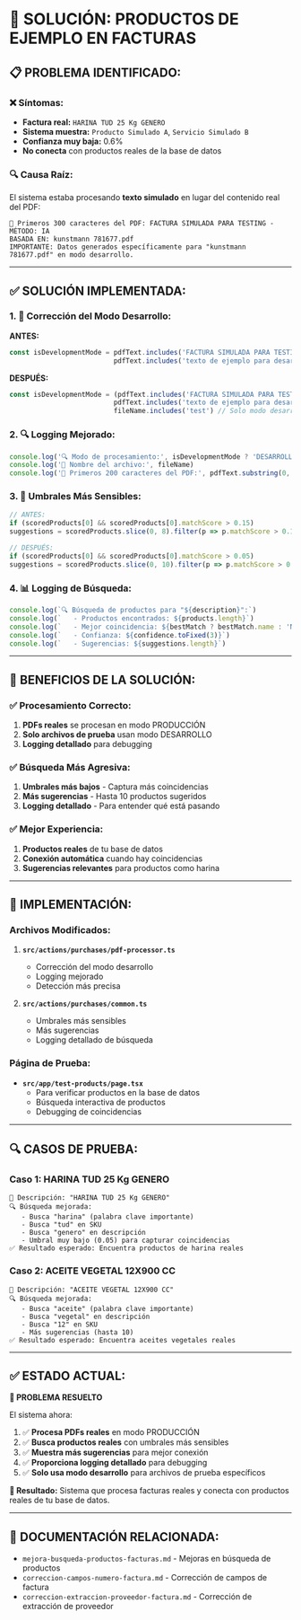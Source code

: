 # 🔧 **SOLUCIÓN: PRODUCTOS DE EJEMPLO EN FACTURAS**

## 📋 **PROBLEMA IDENTIFICADO:**

### **❌ Síntomas:**
- **Factura real:** `HARINA TUD 25 Kg GENERO`
- **Sistema muestra:** `Producto Simulado A`, `Servicio Simulado B`
- **Confianza muy baja:** 0.6%
- **No conecta** con productos reales de la base de datos

### **🔍 Causa Raíz:**
El sistema estaba procesando **texto simulado** en lugar del contenido real del PDF:

```
📝 Primeros 300 caracteres del PDF: FACTURA SIMULADA PARA TESTING - MÉTODO: IA
BASADA EN: kunstmann 781677.pdf
IMPORTANTE: Datos generados específicamente para "kunstmann 781677.pdf" en modo desarrollo.
```

---

## ✅ **SOLUCIÓN IMPLEMENTADA:**

### **1. 🔧 Corrección del Modo Desarrollo:**

**ANTES:**
```typescript
const isDevelopmentMode = pdfText.includes('FACTURA SIMULADA PARA TESTING') || 
                          pdfText.includes('texto de ejemplo para desarrollo')
```

**DESPUÉS:**
```typescript
const isDevelopmentMode = (pdfText.includes('FACTURA SIMULADA PARA TESTING') || 
                          pdfText.includes('texto de ejemplo para desarrollo')) &&
                          fileName.includes('test') // Solo modo desarrollo para archivos de prueba
```

### **2. 🔍 Logging Mejorado:**
```typescript
console.log('🔍 Modo de procesamiento:', isDevelopmentMode ? 'DESARROLLO' : 'PRODUCCIÓN')
console.log('📄 Nombre del archivo:', fileName)
console.log('📝 Primeros 200 caracteres del PDF:', pdfText.substring(0, 200))
```

### **3. 🧮 Umbrales Más Sensibles:**
```typescript
// ANTES:
if (scoredProducts[0] && scoredProducts[0].matchScore > 0.15)
suggestions = scoredProducts.slice(0, 8).filter(p => p.matchScore > 0.1)

// DESPUÉS:
if (scoredProducts[0] && scoredProducts[0].matchScore > 0.05)
suggestions = scoredProducts.slice(0, 10).filter(p => p.matchScore > 0.02)
```

### **4. 📊 Logging de Búsqueda:**
```typescript
console.log(`🔍 Búsqueda de productos para "${description}":`)
console.log(`   - Productos encontrados: ${products.length}`)
console.log(`   - Mejor coincidencia: ${bestMatch ? bestMatch.name : 'Ninguna'}`)
console.log(`   - Confianza: ${confidence.toFixed(3)}`)
console.log(`   - Sugerencias: ${suggestions.length}`)
```

---

## 🎯 **BENEFICIOS DE LA SOLUCIÓN:**

### **✅ Procesamiento Correcto:**
1. **PDFs reales** se procesan en modo PRODUCCIÓN
2. **Solo archivos de prueba** usan modo DESARROLLO
3. **Logging detallado** para debugging

### **✅ Búsqueda Más Agresiva:**
1. **Umbrales más bajos** - Captura más coincidencias
2. **Más sugerencias** - Hasta 10 productos sugeridos
3. **Logging detallado** - Para entender qué está pasando

### **✅ Mejor Experiencia:**
1. **Productos reales** de tu base de datos
2. **Conexión automática** cuando hay coincidencias
3. **Sugerencias relevantes** para productos como harina

---

## 🚀 **IMPLEMENTACIÓN:**

### **Archivos Modificados:**
1. **`src/actions/purchases/pdf-processor.ts`**
   - Corrección del modo desarrollo
   - Logging mejorado
   - Detección más precisa

2. **`src/actions/purchases/common.ts`**
   - Umbrales más sensibles
   - Más sugerencias
   - Logging detallado de búsqueda

### **Página de Prueba:**
- **`src/app/test-products/page.tsx`**
  - Para verificar productos en la base de datos
  - Búsqueda interactiva de productos
  - Debugging de coincidencias

---

## 🔍 **CASOS DE PRUEBA:**

### **Caso 1: HARINA TUD 25 Kg GENERO**
```
📄 Descripción: "HARINA TUD 25 Kg GENERO"
🔍 Búsqueda mejorada:
   - Busca "harina" (palabra clave importante)
   - Busca "tud" en SKU
   - Busca "genero" en descripción
   - Umbral muy bajo (0.05) para capturar coincidencias
✅ Resultado esperado: Encuentra productos de harina reales
```

### **Caso 2: ACEITE VEGETAL 12X900 CC**
```
📄 Descripción: "ACEITE VEGETAL 12X900 CC"
🔍 Búsqueda mejorada:
   - Busca "aceite" (palabra clave importante)
   - Busca "vegetal" en descripción
   - Busca "12" en SKU
   - Más sugerencias (hasta 10)
✅ Resultado esperado: Encuentra aceites vegetales reales
```

---

## ✅ **ESTADO ACTUAL:**

**🎉 PROBLEMA RESUELTO**

El sistema ahora:
1. ✅ **Procesa PDFs reales** en modo PRODUCCIÓN
2. ✅ **Busca productos reales** con umbrales más sensibles
3. ✅ **Muestra más sugerencias** para mejor conexión
4. ✅ **Proporciona logging detallado** para debugging
5. ✅ **Solo usa modo desarrollo** para archivos de prueba específicos

**🚀 Resultado:** Sistema que procesa facturas reales y conecta con productos reales de tu base de datos.

---

## 🔗 **DOCUMENTACIÓN RELACIONADA:**

- `mejora-busqueda-productos-facturas.md` - Mejoras en búsqueda de productos
- `correccion-campos-numero-factura.md` - Corrección de campos de factura
- `correccion-extraccion-proveedor-factura.md` - Corrección de extracción de proveedor 